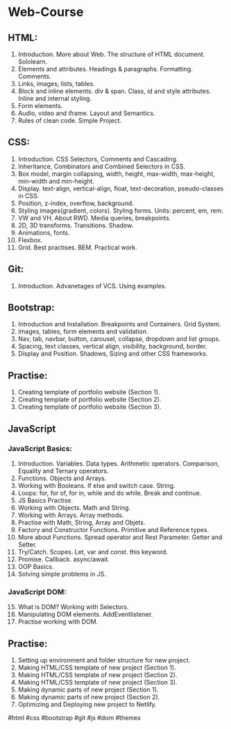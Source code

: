 # Web-Course

## HTML:

1. Introduction. More about Web. The structure of HTML document. Sololearn.
2. Elements and attributes. Headings & paragraphs. Formatting. Comments.
3. Links, images, lists, tables.
4. Block and inline elements. div & span. Class, id and style attributes. Inline and internal styling.
5. Form elements.
6. Audio, video and iframe. Layout and Semantics.
7. Rules of clean code. Simple Project.

## CSS:

1. Introduction. CSS Selectors, Comments and Cascading.
2. Inheritance, Combinators and Combined Selectors in CSS.
3. Box model, margin collapsing, width, height, max-width, max-height, min-width and min-height.
4. Display. text-align, vertical-align, float, text-decoration, pseudo-classes in CSS.
5. Position, z-index, overflow, background.
6. Styling images(gradient, colors). Styling forms. Units: percent, em, rem.
7. VW and VH. About RWD. Media queries, breakpoints.
8. 2D, 3D transforms. Transitions. Shadow.
9. Animations, fonts.
10. Flexbox.
11. Grid. Best practises. BEM. Practical work.

## Git:

1. Introduction. Advanetages of VCS. Using examples.

## Bootstrap:

1. Introduction and Installation. Breakpoints and Containers. Grid System.
2. Images, tables, form elements and validation.
3. Nav, tab, navbar, button, carousel, collapse, dropdown and list groups.
4. Spacing, text classes, vertical align, visibility, background, border.
5. Display and Position. Shadows, Sizing and other CSS frameworks.

## Practise:

1. Creating template of portfolio website (Section 1).
2. Creating template of portfolio website (Section 2).
3. Creating template of portfolio website (Section 3).

## JavaScript

### JavaScript Basics:

1. Introduction. Variables. Data types. Arithmetic operators. Comparison, Equality and Ternary operators.
2. Functions. Objects and Arrays.
3. Working with Booleans. If else and switch case. String.
4. Loops: for, for of, for in, while and do while. Break and continue.
5. JS Basics Practise.
6. Working with Objects. Math and String.
7. Working with Arrays. Array methods.
8. Practise with Math, String, Array and Objets.
9. Factory and Constructor Functions. Primitive and Reference types.
10. More about Functions. Spread operator and Rest Parameter. Getter and Setter.
11. Try/Catch. Scopes. Let, var and const. this keyword.
12. Promise. Callback. async/await.
13. OOP Basics.
14. Solving simple problems in JS.

### JavaScript DOM:

15. What is DOM? Working with Selectors.
16. Manipulating DOM elements. AddEventlistener.
17. Practise working with DOM.

## Practise:

1. Setting up environment and folder structure for new project.
2. Making HTML/CSS template of new project (Section 1).
3. Making HTML/CSS template of new project (Section 2).
4. Making HTML/CSS template of new project (Section 3).
5. Making dynamic parts of new project (Section 1).
6. Making dynamic parts of new project (Section 2).
7. Optimizing and Deploying new project to Netlify.

#html #css #bootstrap #git #js #dom #themes
